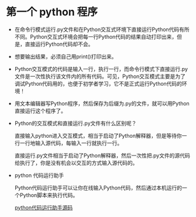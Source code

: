 # 第一个 python 程序

* 在命令行模式运行.py文件和在Python交互式环境下直接运行Python代码有所不同。Python交互式环境会把每一行Python代码的结果自动打印出来，但是，直接运行Python代码却不会。

* 想要输出结果，必须自己用print()打印出来。

* Python交互模式的代码是输入一行，执行一行，而命令行模式下直接运行.py文件是一次性执行该文件内的所有代码。可见，Python交互模式主要是为了调试Python代码用的，也便于初学者学习，它不是正式运行Python代码的环境！

* 用文本编辑器写Python程序，然后保存为后缀为.py的文件，就可以用Python直接运行这个程序了。

* Python的交互模式和直接运行.py文件有什么区别呢？

	直接输入python进入交互模式，相当于启动了Python解释器，但是等待你一行一行地输入源代码，每输入一行就执行一行。

	直接运行.py文件相当于启动了Python解释器，然后一次性把.py文件的源代码给执行了，你是没有机会以交互的方式输入源代码的。

* python 代码运行助手
	
	Python代码运行助手可以让你在线输入Python代码，然后通过本机运行的一个Python脚本来执行代码。

	[python代码运行助手源码](https://github.com/MrQuJL/point-at-offer/blob/master/数组/二维数组中的查找.java "二维数组中的查找")
